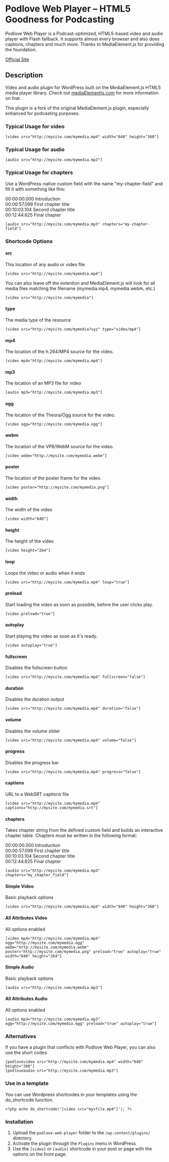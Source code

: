 # Podlove Web Player – HTML5 Goodness for Podcasting

Podlove Web Player is a Podcast-optimized, HTML5-based video and audio player with Flash fallback. It supports almost every browser and also does captions, chapters and much more. Thanks to MediaElement.js for providing the foundation.

[Official Site](http://podlove.org/podlove-web-player/)

## Description

Video and audio plugin for WordPress built on the MediaElement.js HTML5 media player library.
Check out <a href="http://mediaelementjs.com/">mediaElementjs.com</a> for more information on that.

This plugin is a fork of the original MediaElement.js plugin, especially enhanced for podcasting purposes.

### Typical Usage for video

	[video src="http://mysite.com/mymedia.mp4" width="640" height="360"]
	
### Typical Usage for audio

	[audio src="http://mysite.com/mymedia.mp3"]	

### Typical Usage for chapters

Use a WordPress-native custom field with the name "my-chapter-field" and fill it with something like this:

00:00:00.000 Introduction  
00:00:57.099 First chapter title  
00:10:03.104 Second chapter title  
00:12:44.625 Final chapter
    
    [audio src="http://mysite.com/mymedia.mp3" chapters="my-chapter-field"]

###  Shortcode Options

#### src
This location of any audio or video file
    
    [video src="http://mysite.com/mymedia.mp4"]
    
You can also leave off the extention and MediaElement.js will look for all media files matching the filename (mymedia.mp4, mymedia.webm, etc.)  

	[video src="http://mysite.com/mymedia"]
    
#### type
The media type of the resource
    
    [video src="http://mysite.com/mymedia?xyz" type="video/mp4"]    

#### mp4
The location of the h.264/MP4 source for the video.
    
    [video mp4="http://mysite.com/mymedia.mp4"]
    
#### mp3
The location of an MP3 file for video
    
    [audio mp3="http://mysite.com/mymedia.mp3"]    

#### ogg
The location of the Theora/Ogg source for the video.

    [video ogg="http://mysite.com/mymedia.ogg"]

#### webm
The location of the VP8/WebM source for the video.

    [video webm="http://mysite.com/mymedia.webm"]

#### poster
The location of the poster frame for the video.

    [video poster="http://mysite.com/mymedia.png"]

#### width
The width of the video

    [video width="640"]

#### height
The height of the video

    [video height="264"]
    
#### loop
Loops the video or audio when it ends
    
    [video src="http://mysite.com/mymedia.mp4" loop="true"]    

#### preload
Start loading the video as soon as possible, before the user clicks play.

    [video preload="true"]

#### autoplay
Start playing the video as soon as it's ready.

    [video autoplay="true"]

#### fullscreen
Disables the fullscreen button
    
    [video src="http://mysite.com/mymedia.mp4" fullscreen="false"]
    
#### duration
Disables the duration output
    
    [video src="http://mysite.com/mymedia.mp4" duration="false"]   
    
#### volume
Disables the volume slider
    
    [video src="http://mysite.com/mymedia.mp4" volume="false"]    
    
#### progress
Disables the progress bar
    
    [video src="http://mysite.com/mymedia.mp4" progress="false"] 
    
#### captions
URL to a WebSRT captions file
    
    [video src="http://mysite.com/mymedia.mp4" captions="http://mysite.com/mymedia.srt"]  

#### chapters
Takes chapter string from the defined custom field and builds an interactive chapter table.
Chapters must be written in the following format:

00:00:00.000 Introduction  
00:00:57.099 First chapter title  
00:10:03.104 Second chapter title  
00:12:44.625 Final chapter  
    
    [audio src="http://mysite.com/mymedia.mp3" chapters="my_chapter_field"]                

#### Simple Video
Basic playback options

    [video src="http://mysite.com/mymedia.mp4" width="640" height="360"]

#### All Attributes Video
All options enabled

    [video mp4="http://mysite.com/mymedia.mp4" ogg="http://mysite.com/mymedia.ogg" webm="http://mysite.com/mymedia.webm" poster="http://mysite.com/mymedia.png" preload="true" autoplay="true" width="640" height="264"]

#### Simple Audio
Basic playback options

    [audio src="http://mysite.com/mymedia.mp3"]

#### All Attributes Audio
All options enabled

    [audio mp3="http://mysite.com/mymedia.mp3" ogg="http://mysite.com/mymedia.ogg" preload="true" autoplay="true"]

### Alternatives
If you have a plugin that conflicts with Podlove Web Player, you can also use the short codes 
    
    [podlovevideo src="http://mysite.com/mymedia.mp4" width="640" height="360"]
    [podloveaudio src="http://mysite.com/mymedia.mp3"] 


###  Use in a template
You can use Wordpress shortcodes in your templates using the do_shortcode function.

	<?php echo do_shortcode('[video src="myvfile.mp4"]'); ?>

### Installation

1. Upload the `podlove-web-player` folder to the `/wp-content/plugins/` directory
2. Activate the plugin through the `Plugins` menu in WordPress
3. Use the `[video]` or `[audio]` shortcode in your post or page with the options on the front page.